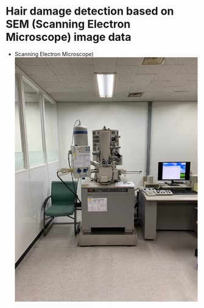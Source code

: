 
# Hair damage detection based on SEM (Scanning Electron Microscope) image data



* Scanning Electron Microscope)
![SEM](s-4700.jpg)
